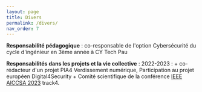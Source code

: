 ```yaml
---
layout: page
title: Divers
permalink: /divers/
nav_order: 7
---
```


**Responsabilité pédagogique** : co-responsable de l'option Cybersécurité du cycle d'ingénieur en 3ème année à CY Tech Pau

**Responsabilités dans les projets et la vie collective** : 
      2022-2023 : + co-rédacteur d'un projet PIA4 Verdissement numérique, Participation au projet européen Digital4Security
                  + Comité scientifique de la conférence [IEEE AICCSA 2023](https://aiccsa.net/AICCSA2023/) track4.
